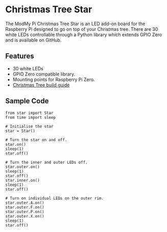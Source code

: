 <!--
---
name: Christmas Tree Star
class: board
type: LED
formfactor: Custom
manufacturer: ModMyPi
description: A star shaped LED add-on board for the Raspberry Pi which can be used as a Christmas Tree topper.
url: https://www.modmypi.com/raspberry-pi-christmas-tree-star
github: https://github.com/modmypi/Programmable-Christmas-Star
buy: https://www.modmypi.com/raspberry-pi-christmas-tree-star
image: 'modmypi-star.png'
pincount: 40
eeprom: no
power:
  '2':
ground:
  '6':
  '9':
  '14':
  '20':
  '25':
  '30':
  '34':
  '39':
pin:
  '3':
    name: Inner
    mode: output
    active: high
  '5':
    name: S
    mode: output
    active: high
  '7':
    name: R
    mode: output
    active: high
  '8':
    name: T
    mode: output
    active: high
  '10':
    name: W
    mode: output
    active: high
  '11':
    name: Q
    mode: output
    active: high
  '12':
    name: V
    mode: output
    active: high
  '13':
    name: P
    mode: output
    active: high
  '15':
    name: O
    mode: output
    active: high
  '16':
    name: U
    mode: output
    active: high
  '18':
    name: X
    mode: output
    active: high
  '19':
    name: N
    mode: output
    active: high
  '21':
    name: M
    mode: output
    active: high
  '22':
    name: Y
    mode: output
    active: high
  '23':
    name: L
    mode: output
    active: high
  '24':
    name: B
    mode: output
    active: high
  '26':
    name: A
    mode: output
    active: high
  '29':
    name: K
    mode: output
    active: high
  '31':
    name: J
    mode: output
    active: high
  '32':
    name: C
    mode: output
    active: high
  '33':
    name: I
    mode: output
    active: high
  '35':
    name: H
    mode: output
    active: high
  '36':
    name: F
    mode: output
    active: high
  '37':
    name: G
    mode: output
    active: high
  '38':
    name: E
    mode: output
    active: high
  '40':
    name: D
    mode: output
    active: high
-->
# Christmas Tree Star

The ModMy Pi Christmas Tree Star is an LED add-on board for the Raspberry Pi designed to go on top of your Christmas tree. There are 30 white LEDs controllable through a Python library which extends GPIO Zero and is available on GitHub.

## Features
- 30 white LEDs
- GPIO Zero compatible library.
- Mounting points for Raspberry Pi Zero.
- [Christmas Tree build guide](https://www.modmypi.com/blog/christmas-tree-star-guide)

## Sample Code
```
from star import Star
from time import sleep

# Initialise the star
star = Star()

# Turn the star on and off.
star.on()
sleep(1)
star.off()

# Turn the inner and outer LEDs off.
star.outer.on()
sleep(1)
star.off()
star.inner.on()
sleep(1)
star.off()

# Turn on individual LEDs on the outer rim.
star.outer.A.on()
star.outer.F.on()
star.outer.P.on()
star.outer.X.on()
sleep(1)
star.off()
```